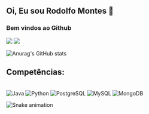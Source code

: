## Oi, Eu sou Rodolfo Montes 👋
### Bem vindos ao Github

<div>
  <a href="https://www.linkedin.com/in/montes-rodolfo" target="_blank"><img src="https://img.shields.io/badge/-LinkedIn-%230077B5?style=for-the-badge&logo=linkedin&logoColor=white" target="_blank"></a>
  <a href = "mailto:montes.rodolforodrigues@gmail.com"><img src="https://img.shields.io/badge/Gmail-D14836?style=for-the-badge&logo=gmail&logoColor=white" target="_blank"></a>
</div>  

![Anurag's GitHub stats](https://github-readme-stats.vercel.app/api?username=RodolfoMontes&show_icons=true&theme=tokyonight)

## Competências:

<div style="display: inline_block"><br/>
    <img align= "center" alt = Java src = "https://img.shields.io/badge/Java-ED8B00?style=for-the-badge&logo=java&logoColor=white"/>
    <img align= "center" alt = Python src = "https://img.shields.io/badge/Python-3776AB?style=for-the-badge&logo=python&logoColor=white"/>
    <img align= "center" alt = PostgreSQL src = "https://img.shields.io/badge/PostgreSQL-316192?style=for-the-badge&logo=postgresql&logoColor=white"/>
    <img align= "center" alt = MySQL src = "https://img.shields.io/badge/MySQL-00000F?style=for-the-badge&logo=mysql&logoColor=white"/>
    <img align= "center" alt = MongoDB src = "https://img.shields.io/badge/MongoDB-4EA94B?style=for-the-badge&logo=mongodb&logoColor=white"/>
</div>

 ![Snake animation](https://github.com/RodolfoMontes/RodolfoMontes/blob/output/github-contribution-grid-snake.svg)
